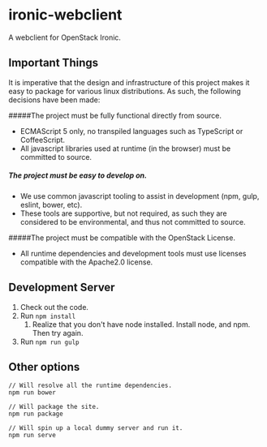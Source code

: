 # ironic-webclient
A webclient for OpenStack Ironic.


## Important Things

It is imperative that the design and infrastructure of this project makes it easy to package for various linux distributions. As such, the following decisions have been made:

#####The project must be fully functional directly from source. 
* ECMAScript 5 only, no transpiled languages such as TypeScript or CoffeeScript.
* All javascript libraries used at runtime (in the browser) must be committed to source.

##### The project must be easy to develop on.
* We use common javascript tooling to assist in development (npm, gulp, eslint, bower, etc).
* These tools are supportive, but not required, as such they are considered to be environmental, and thus not committed to source.

#####The project must be compatible with the OpenStack License.
* All runtime dependencies and development tools must use licenses compatible with the Apache2.0 license.


## Development Server

1. Check out the code.
2. Run `npm install`
    1. Realize that you don't have node installed. Install node, and npm. Then try again.
3. Run `npm run gulp`

## Other options

    // Will resolve all the runtime dependencies.
    npm run bower
    
    // Will package the site.
    npm run package
    
    // Will spin up a local dummy server and run it.
    npm run serve
